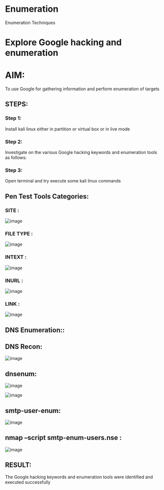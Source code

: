 # Enumeration
Enumeration Techniques

# Explore Google hacking and enumeration 

# AIM:

To use Google for gathering information and perform enumeration of targets

## STEPS:

### Step 1:

Install kali linux either in partition or virtual box or in live mode

### Step 2:

Investigate on the various Google hacking keywords and enumeration tools as follows:


### Step 3:
Open terminal and try execute some kali linux commands

## Pen Test Tools Categories:  

### SITE : 

![image](https://github.com/priya672003/Enumeration/assets/81132849/cb4b80df-153a-4584-8afe-34188a268067)


### FILE TYPE :

 ![image](https://github.com/priya672003/Enumeration/assets/81132849/34e0107b-8939-4765-ba92-c25545bed6dc)

### INTEXT : 

![image](https://github.com/priya672003/Enumeration/assets/81132849/cc36c180-8a41-4918-b21b-51f9e2f31049)


### INURL : 

![image](https://github.com/priya672003/Enumeration/assets/81132849/a8646ebb-79a7-43b0-ac72-2a3a74a73d56)


### LINK :

![image](https://github.com/priya672003/Enumeration/assets/81132849/e00e7fab-4eed-4df1-8685-a5b4e00f36fe)


## DNS Enumeration::

## DNS Recon:

![image](https://github.com/priya672003/Enumeration/assets/81132849/8df741ff-2483-4d3c-ae6a-eab733891dc4)


## dnsenum: 

![image](https://github.com/priya672003/Enumeration/assets/81132849/75716f51-f043-4c36-a6ae-8da712e8afed)


![image](https://github.com/priya672003/Enumeration/assets/81132849/ec0c924b-f766-4c78-9a0d-3600ebd478e9)

## smtp-user-enum:

![image](https://github.com/priya672003/Enumeration/assets/81132849/2e8fc17c-78d9-4b6d-aca1-0af18f6631ab)

## nmap –script smtp-enum-users.nse :

![image](https://github.com/priya672003/Enumeration/assets/81132849/2e875d53-6db9-476b-abf3-8e588615a018)



## RESULT:
The Google hacking keywords and enumeration tools were identified and executed successfully

